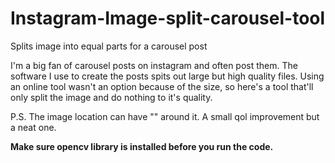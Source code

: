 # Instagram-Image-split-carousel-tool
Splits image into equal parts for a carousel post

I'm a big fan of carousel posts on instagram and often post them. The software I use to create the posts spits out large but high quality files. 
Using an online tool wasn't an option because of the size, so here's a tool that'll only split the image and do nothing to it's quality.

P.S. The image location can have "" around it. A small qol improvement but a neat one.

**Make sure opencv library is installed before you run the code.**
